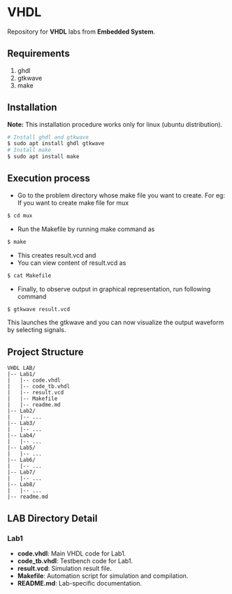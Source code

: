 # VHDL
Repository for **VHDL** labs from **Embedded System**. 



## Requirements
1. ghdl
2. gtkwave
3. make

## Installation 
**Note:** This installation procedure works only for linux (ubuntu distribution).
```bash
# Install ghdl and gtkwave
$ sudo apt install ghdl gtkwave
# Install make
$ sudo apt install make
```

## Execution process
- Go to the problem directory whose make file you want to create.
For eg: If you want to create make file for mux
```bash
$ cd mux
```

- Run the Makefile by running make command as
```bash
$ make
```
- This creates result.vcd and 
- You can view content of result.vcd as
```bash
$ cat Makefile
```
- Finally, to observe output in graphical representation, run following command
```bash
$ gtkwave result.vcd
```

This launches the gtkwave and you can now visualize the output waveform by selecting signals. 

## Project Structure

```
VHDL LAB/
|-- Lab1/
|   |-- code.vhdl
|   |-- code_tb.vhdl
|   |-- result.vcd
|   |-- Makefile
|   |-- readme.md
|-- Lab2/
|   |-- ...
|-- Lab3/
|   |-- ...
|-- Lab4/
|   |-- ...
|-- Lab5/
|   |-- ...
|-- Lab6/
|   |-- ...
|-- Lab7/
|   |-- ...
|-- Lab8/
|   |-- ...
|-- readme.md
```


## LAB Directory Detail
### Lab1
- **code.vhdl**: Main VHDL code for Lab1.
- **code_tb.vhdl**: Testbench code for Lab1.
- **result.vcd**: Simulation result file.
- **Makefile**: Automation script for simulation and compilation.
- **README.md**: Lab-specific documentation.
